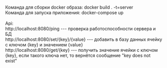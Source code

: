 Команда для сборки docker образа: docker build . -t=server \
Команда для запуска приложения: docker-compose up \
\
Api: \
  http://localhost:8080/ping               --- проверка работоспособности сервера и БД \
  http://localhost:8080/set/{key}/{value}  --- добавить в базу данных ячейку с ключом {key} и значением {value} \
  http://localhost:8080/get/{key}          --- получить значение ячейки с ключом {key}, если такого ключа нет, то вернётся сообщение "key does not exist"
